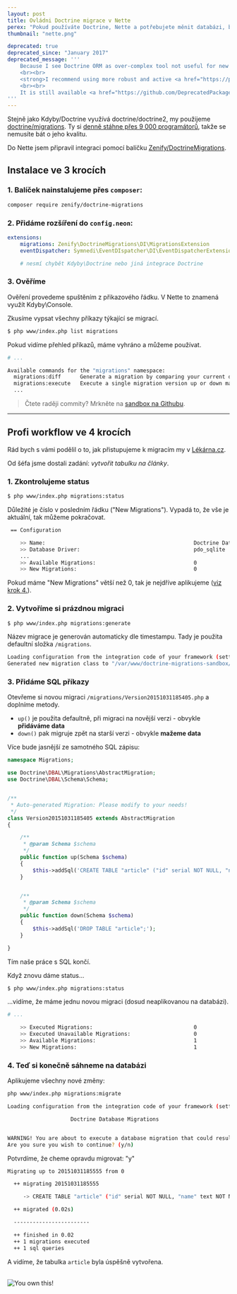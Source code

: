 ```yaml
---
layout: post
title: Ovládni Doctrine migrace v Nette
perex: "Pokud používáte Doctrine, Nette a potřebujete měnit databázi, budou se vám hodit migrace."
thumbnail: "nette.png"

deprecated: true
deprecated_since: "January 2017"
deprecated_message: '''
    Because I see Doctrine ORM as over-complex tool not useful for new projects - <strong><a href="/blog/2017/03/27/why-is-doctrine-dying/">read a post here</a></strong>, I have deprecated this package.
    <br><br>
    <strong>I recommend using more robust and active <a href="https://phinx.org/">Phinx migration tool</a> instead.</strong> I already do and it is great!
    <br><br>
    It is still available <a href="https://github.com/DeprecatedPackages/DoctrineMigrations">here for inspiration</a> though.
'''
---
```


Stejně jako Kdyby/Doctrine využívá doctrine/doctrine2, my použijeme [doctrine/migrations](https://github.com/doctrine/migrations). Ty si [denně stáhne přes 9 000 programátorů](https://packagist.org/packages/doctrine/migrations/stats), takže se nemusíte bát o jeho kvalitu.

Do Nette jsem připravil integraci pomocí balíčku [Zenify/DoctrineMigrations](https://github.com/Zenify/DoctrineMigrations). 

## Instalace ve 3 krocích

### 1. Balíček nainstalujeme přes `composer`:

```bash
composer require zenify/doctrine-migrations
```

### 2. Přidáme rozšíření do `config.neon`:

```yaml
extensions:
    migrations: Zenify\DoctrineMigrations\DI\MigrationsExtension
    eventDispatcher: Symnedi\EventDIspatcher\DI\EventDispatcherExtension

    # nesmí chybět Kdyby\Doctrine nebo jiná integrace Doctrine
```

### 3. Ověříme 

Ověření provedeme spuštěním z přikazového řádku. V Nette to znamená využít Kdyby\Console.

Zkusíme vypsat všechny příkazy týkající se migrací.

```bash
$ php www/index.php list migrations
```

Pokud vidíme přehled příkazů, máme vyhráno a můžeme používat.

```bash
# ...

Available commands for the "migrations" namespace:
  migrations:diff      Generate a migration by comparing your current database to your mapping information.
  migrations:execute   Execute a single migration version up or down manually.
  ...
```


> Čtete raději commity? Mrkněte na [sandbox na Githubu](https://github.com/TomasVotruba/doctrine-migrations-sandbox/commits/master).


---


## Profi workflow ve 4 krocích

Rád bych s vámi podělil o to, jak přistupujeme k migracím my v [Lékárna.cz](http://lekarna.cz/). 

Od šéfa jsme dostali zadání: *vytvořit tabulku na články*.

### 1. Zkontrolujeme status

```bash
$ php www/index.php migrations:status
```

Důležité je číslo v posledním řádku ("New Migrations"). Vypadá to, že vše je aktuální, tak můžeme pokračovat.

```bash
 == Configuration

    >> Name:                                               Doctrine Database Migrations
    >> Database Driver:                                    pdo_sqlite
    ...
    >> Available Migrations:                               0
    >> New Migrations:                                     0
```

Pokud máme "New Migrations" větší než 0, tak je nejdříve aplikujeme ([viz krok 4.](#apply-new-migrations)). 


### 2. Vytvoříme si prázdnou migraci

```bash
$ php www/index.php migrations:generate
```

Název migrace je generován automaticky dle timestampu. Tady je použita defaultní složka `/migrations`.

```bash
Loading configuration from the integration code of your framework (setter).
Generated new migration class to "/var/www/doctrine-migrations-sandbox/app/../migrations/Version20151031185405.php"
```

### 3. Přidáme SQL příkazy

Otevřeme si novou migraci `/migrations/Version20151031185405.php` a doplníme metody.

- `up()` je použita defaultně, při migraci na novější verzi - obvykle **přidáváme data**
- `down()` pak migruje zpět na starší verzi - obvykle **mažeme data** 

Více bude jasnější ze samotného SQL zápisu:

```php
namespace Migrations;

use Doctrine\DBAL\Migrations\AbstractMigration;
use Doctrine\DBAL\Schema\Schema;


/**
 * Auto-generated Migration: Please modify to your needs!
 */
class Version20151031185405 extends AbstractMigration
{

	/**
	 * @param Schema $schema
	 */
	public function up(Schema $schema)
	{
		$this->addSql('CREATE TABLE "article" ("id" serial NOT NULL, "name" text NOT NULL);');
	}


	/**
	 * @param Schema $schema
	 */
	public function down(Schema $schema)
	{
		$this->addSql('DROP TABLE "article";');
	}

}
```

Tím naše práce s SQL končí.

Když znovu dáme status...

```
$ php www/index.php migrations:status
```

...vidíme, že máme jednu novou migraci (dosud neaplikovanou na databázi).

```bash
# ...
    
    >> Executed Migrations:                                0
    >> Executed Unavailable Migrations:                    0
    >> Available Migrations:                               1
    >> New Migrations:                                     1
```

<a name="apply-new-migrations"></a>


### 4. Teď si konečně sáhneme na databázi

Aplikujeme všechny nové změny:

```bash
php www/index.php migrations:migrate
```

```bash
Loading configuration from the integration code of your framework (setter).

                    Doctrine Database Migrations


WARNING! You are about to execute a database migration that could result in schema changes and data lost.
Are you sure you wish to continue? (y/n)
```

Potvrdíme, že cheme opravdu migrovat: "y"


```bash
Migrating up to 20151031185555 from 0

  ++ migrating 20151031185555

     -> CREATE TABLE "article" ("id" serial NOT NULL, "name" text NOT NULL);

  ++ migrated (0.02s)

  ------------------------

  ++ finished in 0.02
  ++ 1 migrations executed
  ++ 1 sql queries
```

A vidíme, že tabulka `article` byla úspěšně vytvořena.

<br>

<div class="text-center">
    <img src="/../../../../assets/images/posts/2015/09/15/7-success-meme.jpg" alt="You own this!">
</div>
